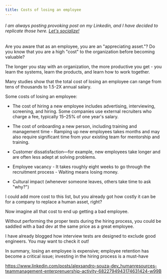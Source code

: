 ```yaml
---
title: Costs of losing an employee
---
```


###### I am always posting provoking post on my Linkedin, and I have decided to replicate those here. [Let's socialize!](https://www.linkedin.com/in/alexsandro-souza-dev)

Are you aware that as an employee, you are an "appreciating asset."?  Do you know that you are a high "cost" to the organization before becoming valuable?

The longer you stay with an organization, the more productive you get - you learn the systems, learn the products, and learn how to work together.

Many studies show that the total cost of losing an employee can range from tens of thousands to 1.5-2X annual salary.

Some costs of losing an employee:
- The cost of hiring a new employee includes advertising, interviewing, screening, and hiring. Some companies use external recruiters who charge a fee, typically 15–25% of one year's salary.

- The cost of onboarding a new person, including training and management time - Ramping up new employees takes months and may also require significant time from your existing team for mentorship and training.

- Customer dissatisfaction—for example, new employees take longer and are often less adept at solving problems.

- Employee vacancy - It takes roughly eight weeks to go through the recruitment process - Waiting means losing money.

- Cultural impact (whenever someone leaves, others take time to ask "why?")

I could add more cost to this list, but you already got how costly it can be for a company to replace a human asset, right?

Now imagine all that cost to end up getting a bad employee.

Without performing the proper tests during the hiring process, you could be saddled with a bad dev at the same price as a great employee.

I have already blogged how interview tests are designed to exclude good engineers. You may want to check it out!

In summary, losing an employee is expensive; employee retention has become a critical issue; investing in the hiring process is a must-have

https://www.linkedin.com/posts/alexsandro-souza-dev_humanresources-teammanagement-enterprenuership-activity-6822794943174631424-w99B
